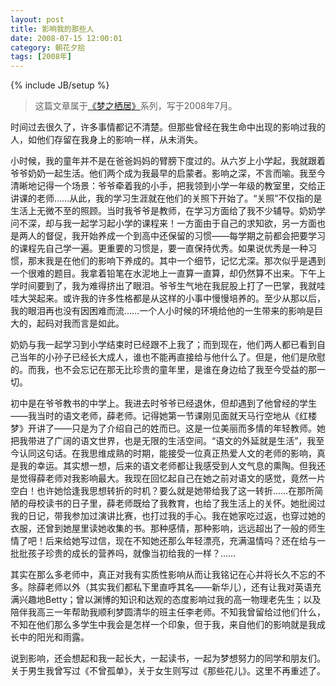 ```yaml
---
layout: post
title: 影响我的那些人
date: 2008-07-15 12:00:01
category: 朝花夕拾
tags: [2008年]
---
```

{% include JB/setup %}

> 这篇文章属于[《梦之栖居》](/posts/where-the-dreams-reside/)系列，写于2008年7月。

<!--more-->

时间过去很久了，许多事情都记不清楚。但那些曾经在我生命中出现的影响过我的人，如他们存留在我身上的影响一样，从未消失。

小时候，我的童年并不是在爸爸妈妈的臂膀下度过的。从六岁上小学起，我就跟着爷爷奶奶一起生活。他们两个成为我最早的启蒙者。影响之深，不言而喻。我至今清晰地记得一个场景：爷爷牵着我的小手，把我领到小学一年级的教室里，交给正讲课的老师……从此，我的学习生涯就在他们的关照下开始了。“关照”不仅指的是生活上无微不至的照顾。当时我爷爷是教师，在学习方面给了我不少辅导。奶奶学问不深，却与我一起学习起小学的课程来！一方面由于自己的求知欲，另一方面也是两人的督促，我开始养成一个到高中还保留的习惯——每学期之前都会把要学习的课程先自己学一遍。更重要的习惯是，要一直保持优秀。如果说优秀是一种习惯，那末我是在他们的影响下养成的。其中一个细节，记忆尤深。那次似乎是遇到一个很难的题目。我拿着铅笔在水泥地上一直算一直算，却仍然算不出来。下午上学时间要到了，我为难得挤出了眼泪。爷爷生气地在我屁股上打了一巴掌，我就哇哇大哭起来。或许我的许多性格都是从这样的小事中慢慢培养的。至少从那以后，我的眼泪再也没有因困难而流……一个人小时候的环境给他的一生带来的影响是巨大的，起码对我而言是如此。

奶奶与我一起学习到小学结束时已经跟不上我了；而到现在，他们两人都已看到自己当年的小孙子已经长大成人，谁也不能再直接给与他什么了。但是，他们是欣慰的。而我，也不会忘记在那无比珍贵的童年里，是谁在身边给了我至今受益的那一切。

初中是在爷爷教书的中学上。我进去时爷爷已经退休，但却遇到了他曾经的学生——我当时的语文老师，薛老师。记得她第一节课刚见面就天马行空地从《红楼梦》开讲了——只是为了介绍自己的姓而已。这是一位美丽而多情的年轻教师。她把我带进了广阔的语文世界，也是无限的生活空间。“语文的外延就是生活”，我至今认同这句话。在我思维成熟的时期，能接受一位真正热爱人文的老师的影响，真是我的幸运。其实想一想，后来的语文老师都让我感受到人文气息的熏陶。但我还是觉得薛老师对我影响最大。我现在回忆起自己在她之前对语文的感觉，竟然一片空白！也许她恰逢我思想转折的时机？要么就是她带给我了这一转折……在那所简陋的母校读书的日子里，薛老师既给了我教育，也给了我生活上的关怀。她批阅过我的日记，带我参加过演讲比赛，也打过我的手心。我在她家吃过返，也穿过她的衣服，还曾到她屋里读她收集的书。那种感情，那种影响，远远超出了一般的师生情了吧！后来给她写过信，现在不知她还那么年轻漂亮，充满温情吗？还在给与一批批孩子珍贵的成长的营养吗，就像当初给我的一样？……

其实在那么多老师中，真正对我有实质性影响从而让我铭记在心并将长久不忘的不多。除薛老师以外（其实我们都私下里直呼其名——新华儿），还有让我对英语充满兴趣地Betty；曾以渊博的知识和达观的态度影响过我的高一物理老先生；以及陪伴我高三一年帮助我顺利梦圆清华的班主任李老师。不知我曾留给过他们什么，不知在他们那么多学生中我会是怎样一个印象，但于我，来自他们的影响就是我成长中的阳光和雨露。

说到影响，还会想起和我一起长大，一起读书，一起为梦想努力的同学和朋友们。关于男生我曾写过《不曾孤单》，关于女生则写过《那些花儿》。这里不再重述了。